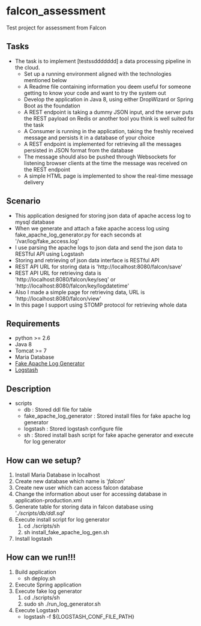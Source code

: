 # falcon_assessment
Test project for assessment from Falcon

## Tasks
* The task is to implement [testssddddddd] a data processing pipeline in the cloud.
  * Set up a running environment aligned with the technologies mentioned below
  * A Readme file containing information you deem useful for someone getting to know your code and want to try the system out
  * Develop the application in Java 8, using either DropWizard or Spring Boot as the foundation
  * A REST endpoint is taking a dummy JSON input, and the server puts the REST payload on Redis or another tool you think is well suited for the task
  * A Consumer is running in the application, taking the freshly received message and persists it in a database of your choice
  * A REST endpoint is implemented for retrieving all the messages persisted in JSON format from the database
  * The message should also be pushed through Websockets for listening browser clients at the time the message was received on the REST endpoint
  * A simple HTML page is implemented to show the real-time message delivery
  
## Scenario
* This application designed for storing json data of apache access log to mysql database
* When we generate and attach a fake apache access log using fake_apache_log_generator.py for each seconds at '/var/log/fake_access.log'
* I use parsing the apache logs to json data and send the json data to RESTful API using Logstash
* Storing and retrieving of json data interface is RESTful API
* REST API URL for storing data is 'http://localhost:8080/falcon/save'
* REST API URL for retrieving data is 'http://localhost:8080/falcon/key/seq' or 'http://localhost:8080/falcon/key/logdatetime'
* Also I made a simple page for retrieving data, URL is 'http://localhost:8080/falcon/view'
* In this page I support using STOMP protocol for retrieving whole data

## Requirements
* python >= 2.6
* Java 8
* Tomcat >= 7
* Maria Database
* [Fake Apache Log Generator](https://github.com/kiritbasu/Fake-Apache-Log-Generator)
* [Logstash](https://www.elastic.co/products/logstash)

## Description
* scripts
  * db : Stored ddl file for table
  * fake_apache_log_generator : Stored install files for fake apache log generator
  * logstash : Stored logstash configure file
  * sh : Stored install bash script for fake apache generator and execute for log generator

## How can we setup?
1. Install Maria Database in localhost
2. Create new database which name is '*falcon*'
3. Create new user which can access falcon database
4. Change the information about user for accessing database in application-production.xml
5. Generate table for storing data in falcon database using '*./scripts/db/ddl.sql*'
6. Execute install script for log generator
   1. cd ./scripts/sh
   2. sh install_fake_apache_log_gen.sh
7. Install logstash

## How can we run!!!
1. Build application
   * sh deploy.sh
2. Execute Spring application
3. Execute fake log generator
   1. cd ./scripts/sh
   2. sudo sh ./run_log_generator.sh
4. Execute Logstash
   * logstash -f ${LOGSTASH_CONF_FILE_PATH} 
